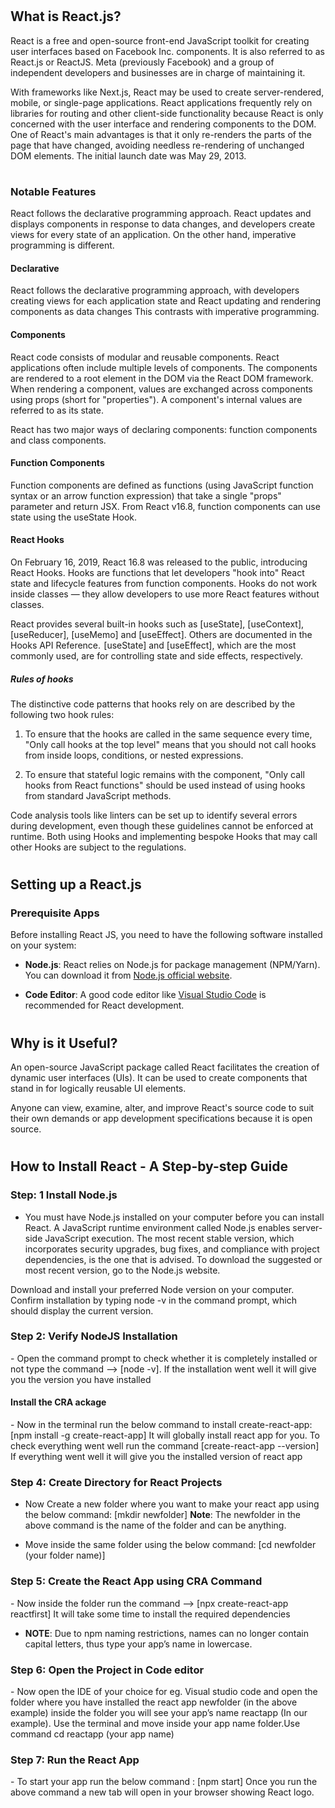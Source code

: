 # <h2>What is React.js?</h2>

React is a free and open-source front-end JavaScript toolkit for creating user interfaces based on Facebook Inc. components. It is also referred to as React.js or ReactJS. Meta (previously Facebook) and a group of independent developers and businesses are in charge of maintaining it.

With frameworks like Next.js, React may be used to create server-rendered, mobile, or single-page applications. React applications frequently rely on libraries for routing and other client-side functionality because React is only concerned with the user interface and rendering components to the DOM. One of React's main advantages is that it only re-renders the parts of the page that have changed, avoiding needless re-rendering of unchanged DOM elements. The initial launch date was May 29, 2013.

# <h3>Notable Features</h3>
React follows the declarative programming approach. React updates and displays components in response to data changes, and developers create views for every state of an application. On the other hand, imperative programming is different.

<h4>Declarative</h4>
React follows the declarative programming approach, with developers creating views for each application state and React updating and rendering components as data changes This contrasts with imperative programming.

<h4>Components</h4>
React code consists of modular and reusable components. React applications often include multiple levels of components. The components are rendered to a root element in the DOM via the React DOM framework. When rendering a component, values are exchanged across components using props (short for "properties"). A component's internal values are referred to as its state.

React has two major ways of declaring components: function components and class components.

<h4>Function Components</h4>
Function components are defined as functions (using JavaScript function syntax or an arrow function expression) that take a single "props" parameter and return JSX. From React v16.8, function components can use state using the useState Hook.

<h4>React Hooks</h4>
On February 16, 2019, React 16.8 was released to the public, introducing React Hooks. Hooks are functions that let developers "hook into" React state and lifecycle features from function components. Hooks do not work inside classes — they allow developers to use more React features without classes.


React provides several built-in hooks such as [useState], [useContext],  [useReducer], [useMemo] and [useEffect]. Others are documented in the Hooks API Reference.  [useState] and [useEffect], which are the most commonly used, are for controlling state and side effects, respectively.

<h5>Rules of hooks</h5>

The distinctive code patterns that hooks rely on are described by the following two hook rules:

1. To ensure that the hooks are called in the same sequence every time, "Only call hooks at the top level" means that you should not call hooks from inside loops, conditions, or nested expressions.

2. To ensure that stateful logic remains with the component, "Only call hooks from React functions" should be used instead of using hooks from standard JavaScript methods.

Code analysis tools like linters can be set up to identify several errors during development, even though these guidelines cannot be enforced at runtime. Both using Hooks and implementing bespoke Hooks that may call other Hooks are subject to the regulations.


# <h2>Setting up a React.js</h2>
### Prerequisite Apps

Before installing React JS, you need to have the following software installed on your system:

- **Node.js**: React relies on Node.js for package management (NPM/Yarn). You can download it from [Node.js official website](https://nodejs.org/).

- **Code Editor**: A good code editor like [Visual Studio Code](https://code.visualstudio.com/) is recommended for React development.

# <h2>Why is it Useful?</h2>

An open-source JavaScript package called React facilitates the creation of dynamic user interfaces (UIs). It can be used to create components that stand in for logically reusable UI elements.

Anyone can view, examine, alter, and improve React's source code to suit their own demands or app development specifications because it is open source.


# <h2>How to Install React - A Step-by-step Guide</h2>

<h3>Step: 1 Install Node.js</h3>

- You must have Node.js installed on your computer before you can install React. A JavaScript runtime environment called Node.js enables server-side JavaScript execution. The most recent stable version, which incorporates security upgrades, bug fixes, and compliance with project dependencies, is the one that is advised. To download the suggested or most recent version, go to the Node.js website. 

Download and install your preferred Node version on your computer. Confirm installation by typing node -v in the command prompt, which should display the current version.

<h3>Step 2: Verify NodeJS Installation</h3>
- Open the command prompt to check whether it is completely installed or not type the command –> [node -v]. If the installation went well it will give you the version you have installed  

<h4> Install the CRA ackage</h4>
- Now in the terminal run the below command to install create-react-app: [npm install -g create-react-app]   It will globally install react app for you. To check everything  went well run the command [create-react-app --version] If everything went well it will give you the installed version of react app

<h3>Step 4: Create Directory for React Projects</h3>

- Now Create a new folder where you want to make your react app using the below command: [mkdir newfolder] **Note**: The newfolder in the above command is the name of the folder and can be anything.

- Move inside the same folder using the below command: [cd newfolder (your folder name)]

<h3>Step 5: Create the React App using CRA Command</h3>
- Now inside the folder run the command –> [npx create-react-app reactfirst] It will take some time to install the required dependencies

- **NOTE**: Due to npm naming restrictions, names can no longer contain capital letters, thus type your app’s name in lowercase.

<h3>Step 6: Open the Project in Code editor</h3>
- Now open the IDE of your choice for eg.  Visual studio code and open the folder where you have installed the react app newfolder (in the above example)  inside the folder you will see your app’s name reactapp (In our example). Use the terminal and move inside your app name folder.Use command  cd reactapp (your app name)

<h3>Step 7: Run the React App</h3>
- To start your app run the below command : [npm start] Once you run the above command a new tab will open in your browser showing React logo.


